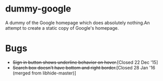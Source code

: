 # dummy-google
A dummy of the Google homepage which does absolutely nothing.An attempt to create a static copy of Google's homepage.


# Bugs
- ~~Sign in button shows underline behavior on hover.~~[Closed 22 Dec '15]
- ~~Search box doesn't have bottom and right border.~~[Closed 28 Jan '16 (merged from libhide-master)] 
